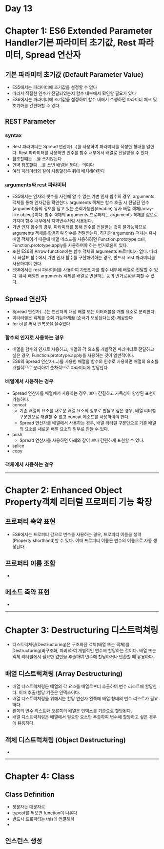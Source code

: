 # Day 13
# Chapter 1: ES6 Extended Parameter Handler기본 파라미터 초기값, Rest 파라미터, Spread 연산자

## 기본 파라미터 초기값 (Default Parameter Value)
- ES5에서는 파라미터에 초기값을 설정할 수 없다 
- 따라서 적절한 인수가 전달되었는지 함수 내부에서 확인할 필요가 있다
- ES6에서는 파라미터에 초기값을 설정하여 함수 내에서 수행하던 파라미터 체크 및 초기화를 간편화할 수 있다.

## REST Parameter
### syntax
- Rest 파라미터는 Spread 연산자(...)를 사용하여 파라미터를 작성한 형태를 말한다. Rest 파라미터를 사용하면 인수를 함수 내부에서 배열로 전달받을 수 있다.
- 참조할때는 ...을 쓰지않는다
- 만약 참조할때 ...를 쓰면 배열을 푼다는 의미다
- 여러 파라미터와 같이 사용할경우 뒤에 배치해야한다

### arguments와 rest 파라미터
- ES5에서는 인자의 갯수를 사전에 알 수 없는 가변 인자 함수의 경우, arguments 객체를 통해 인자값을 확인한다. arguments 객체는 함수 호출 시 전달된 인수(argument)들의 정보를 담고 있는 순회가능한(iterable) 유사 배열 객체(array-like object)이다. 함수 객체의 arguments 프로퍼티는 arguments 객체를 값으로 가지며 함수 내부에서 지역변수처럼 사용된다.
- 가변 인자 함수의 경우, 파라미터를 통해 인수를 전달받는 것이 불가능하므로 arguments 객체를 활용하여 인수를 전달받는다. 하지만 arguments 객체는 유사 배열 객체이기 때문에 배열 메소드를 사용하려면 Function.prototype.call, Function.prototype.apply를 사용하여야 하는 번거로움이 있다.
- 또한 ES6의 Arrow function에는 함수 객체의 arguments 프로퍼티가 없다. 따라서 화살표 함수에서 가변 인자 함수를 구현해야하는 경우, 반드시 rest 파라미터를 사용하여야 한다.
- ES6에서는 rest 파라미터를 사용하여 가변인자를 함수 내부에 배열로 전달할 수 있다. 유사 배열인 arguments 객체를 배열로 변환하는 등의 번거로움을 피할 수 있다.

## Spread 연산자
- Spread 연산자(...)는 연산자의 대상 배열 또는 이터러블을 개별 요소로 분리한다.
- 이터러블은 객체를 순회 가능하게끔 (순서가 보장된다는것) 제공한다
- for of를 써서 반복문을 쓸수있다

### 함수의 인자로 사용하는 경우
- 배열을 함수의 인자로 사용하고, 배열의 각 요소를 개별적인 파라미터로 전달하고 싶은 경우, Function.prototype.apply를 사용하는 것이 일반적이다.
- ES6의 Spread 연산자(…)를 사용한 배열을 함수의 인수로 사용하면 배열의 요소를 개별적으로 분리하여 순차적으로 파라미터에 할당한다.

### 배열에서 사용하는 경우
- Spread 연산자를 배열에서 사용하는 경우, 보다 간결하고 가독성이 향상된 표현이 가능하다.
- concat   
    - 기존 배열의 요소를 새로운 배열 요소의 일부로 만들고 싶은 경우, 배열 리터럴 구문만으로 해결할 수 없고 concat 메소드를 사용하여야 한다.
    - Spread 연산자를 배열에서 사용하는 경우, 배열 리터럴 구문만으로 기존 배열의 요소를 새로운 배열 요소의 일부로 만들 수 있다.
- push
    - Spread 연산자를 사용하면 아래와 같이 보다 간편하게 표현할 수 있다.
- splice 
- copy

### 객체에서 사용하는 경우  

---
# Chapter 2: Enhanced Object Property객체 리터럴 프로퍼티 기능 확장 

## 프로퍼티 축약 표현
- ES6에서는 프로퍼티 값으로 변수를 사용하는 경우, 프로퍼티 이름을 생략(Property shorthand)할 수 있다. 이때 프로퍼티 이름은 변수의 이름으로 자동 생성된다.

## 프로퍼티 이름 조합 
- 

## 메소드 축약 표현
- 

---
# Chapter 3: Destructuring 디스트럭쳐링

- 디스트럭처링(Destructuring)은 구조화된 객체(배열 또는 객체)를 Destructuring(비구조화, 파괴)하여 개별적인 변수에 할당하는 것이다. 배열 또는 객체 리터럴에서 필요한 값만을 추출하여 변수에 할당하거나 반환할 때 유용하다.

## 배열 디스트럭쳐링 (Array Destructuring)
- 배열 디스트럭처링은 배열의 각 요소를 배열로부터 추출하여 변수 리스트에 할당한다. 이때 추출/할당 기준은 인덱스이다.
- 배열 디스트럭처링을 위해서는 할당 연산자 왼쪽에 배열 형태의 변수 리스트가 필요하다.
- 왼쪽의 변수 리스트와 오른쪽의 배열은 인덱스를 기준으로 할당된다.
- 배열 디스트럭처링은 배열에서 필요한 요소만 추출하여 변수에 할당하고 싶은 경우에 유용하다.

## 객체 디스트럭쳐링 (Object Destructuring)
- 

---
# Chapter 4: Class

## Class Definition 
- 첫문자는 대문자로
- typeof를 찍으면 function이 나온다
- 반드시 프로퍼티는 this에 연결해서 
- 

## 인스턴스 생성
 



